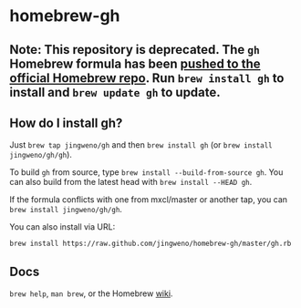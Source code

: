 homebrew-gh
===========

Note: This repository is deprecated. The `gh` Homebrew formula has been [pushed to the official Homebrew repo](https://github.com/Homebrew/homebrew/blob/master/Library/Formula/gh.rb). Run `brew install gh` to install and `brew update gh` to update.
-------------------------

How do I install gh?
--------------------------------
Just `brew tap jingweno/gh` and then `brew install gh` (or `brew install jingweno/gh/gh`).

To build `gh` from source, type `brew install --build-from-source gh`.
You can also build from the latest head with `brew install --HEAD gh`.

If the formula conflicts with one from mxcl/master or another tap, you
can `brew install jingweno/gh/gh`.

You can also install via URL:

```
brew install https://raw.github.com/jingweno/homebrew-gh/master/gh.rb
```

Docs
----
`brew help`, `man brew`, or the Homebrew [wiki](http://wiki.github.com/mxcl/homebrew).
